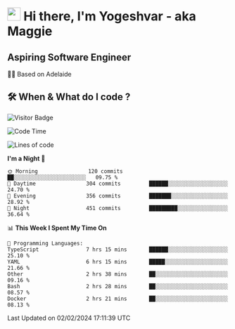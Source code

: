<h1><img src="https://emojis.slackmojis.com/emojis/images/1531849430/4246/blob-sunglasses.gif?1531849430" width="30"/> Hi there, I'm Yogeshvar - aka Maggie</h1>

## Aspiring Software Engineer
🏂🏻  Based on Adelaide 

## 🛠 When & What do I code ?  

![Visitor Badge](https://visitor-badge.feriirawann.repl.co?username=yogeshvar&repo=yogeshvar&label=Visitors&style=plastic&color=%23457BFF&contentType=svg)

<!--START_SECTION:waka-->
![Code Time](http://img.shields.io/badge/Code%20Time-2%2C667%20hrs%2038%20mins-blue)

![Lines of code](https://img.shields.io/badge/From%20Hello%20World%20I%27ve%20Written-4.1%20million%20lines%20of%20code-blue)

**I'm a Night 🦉** 

```text
🌞 Morning                120 commits         ██░░░░░░░░░░░░░░░░░░░░░░░   09.75 % 
🌆 Daytime                304 commits         ██████░░░░░░░░░░░░░░░░░░░   24.70 % 
🌃 Evening                356 commits         ███████░░░░░░░░░░░░░░░░░░   28.92 % 
🌙 Night                  451 commits         █████████░░░░░░░░░░░░░░░░   36.64 % 
```


📊 **This Week I Spent My Time On** 

```text
💬 Programming Languages: 
TypeScript               7 hrs 15 mins       ██████░░░░░░░░░░░░░░░░░░░   25.10 % 
YAML                     6 hrs 15 mins       █████░░░░░░░░░░░░░░░░░░░░   21.66 % 
Other                    2 hrs 38 mins       ██░░░░░░░░░░░░░░░░░░░░░░░   09.16 % 
Bash                     2 hrs 28 mins       ██░░░░░░░░░░░░░░░░░░░░░░░   08.57 % 
Docker                   2 hrs 21 mins       ██░░░░░░░░░░░░░░░░░░░░░░░   08.13 % 
```


 Last Updated on 02/02/2024 17:11:39 UTC
<!--END_SECTION:waka-->
